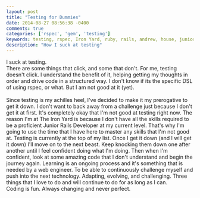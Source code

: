 ```yaml
---
layout: post
title: "Testing for Dummies"
date: 2014-08-27 08:56:38 -0400
comments: true
categories: ['rspec', 'gem', 'testing']
keywords: testing, rspec, Iron Yard, ruby, rails, andrew, house, junior, rails, developer, engineer, dev
description: "How I suck at testing"
---
```

I suck at testing.<br>
There are some things that click, and some that don't.
For me, testing doesn't click.
I understand the benefit of it, helping getting my thoughts in order and
drive code in a structured way.
I don't know if its the specific DSL of using rspec, or what.
But I am not good at it (yet).<br><br>
Since testing is my achilles heel, I've decided to make it my prerogative
to get it down.
I don't want to back away from a challenge just because I don't get it at first.
It's completely okay that I'm not good at testing right now.
The reason I'm at The Iron Yard is because I don't have all the skills required
to be a proficient Junior Rails Developer at my current level.
That's why I'm going to use the time that I have here to master any skills
that I'm not good at.
Testing is currently at the top of my list.
Once I get it down (and I will get it down) I'll move on to the next beast.
Keep knocking them down one after another until I feel confident doing what I'm doing.
Then when I'm confident, look at some amazing code that I don't understand
and begin the journey again.
Learning is an ongoing process and it's something that is needed by a
web engineer.
To be able to continuously challenge myself and push into the next technology.
Adapting, evolving, and challenging.
Three things that I love to do and will continue to do for as long as I can.<br>
Coding is fun.
Always changing and never perfect.
